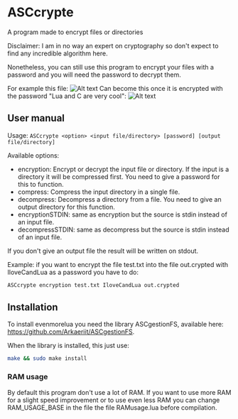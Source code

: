 ﻿# ASCcrypte
A program made to encrypt files or directories

Disclaimer: I am in no way an expert on cryptography so don't expect to find any incredible algorithm here.

Nonetheless, you can still use this program to encrypt your files with a password and you will need the password to decrypt them.

For example this file:
![Alt text](https://i.imgur.com/7afNExc.png "A file from this software")
Can become this once it is encrypted with the password "Lua and C are very cool":
![Alt text](https://i.imgur.com/x67DJSJ.png "Lua and C are indeed very cool!")

## User manual

Usage: `ASCcrypte <option> <input file/directory> [password] [output file/directory]`

Available options:
* encryption: Encrypt or decrypt the input file or directory. If the input is a directory it will be compressed first. You need to give a password for this to function.
* compress: Compress the input directory in a single file.
* decompress: Decompress a directory from a file. You need to give an output directory for  this function.
* encryptionSTDIN: same as encryption but the source is stdin instead of an input file.
* decompressSTDIN: same as decompress but the source is stdin instead of an input file.

If you don't give an output file the result will be written on stdout.

Example: if you want to encrypt the file test.txt into the file out.crypted with IloveCandLua as a password you have to do:
```bash
ASCcrypte encryption test.txt IloveCandLua out.crypted
```

## Installation
To install evenmorelua you need the library ASCgestionFS, available here: https://github.com/Arkaeriit/ASCgestionFS.

When the library is installed, this just use: 
```bash
make && sudo make install
```

### RAM usage

By default this program don't use a lot of RAM. If you want to use more RAM for a slight speed improvement or to use even less RAM you can change RAM\_USAGE\_BASE in the file the file RAMusage.lua before compilation.

